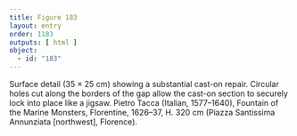 ```yaml
---
title: Figure 183
layout: entry
order: 1183
outputs: [ html ]
object:
  - id: "183"
---
```


Surface detail (35 × 25 cm) showing a substantial cast-on repair. Circular holes cut along the borders of the gap allow the cast-on section to securely lock into place like a jigsaw. Pietro Tacca (Italian, 1577–1640), Fountain of the Marine Monsters, Florentine, 1626–37, H. 320 cm (Piazza Santissima Annunziata [northwest], Florence).
